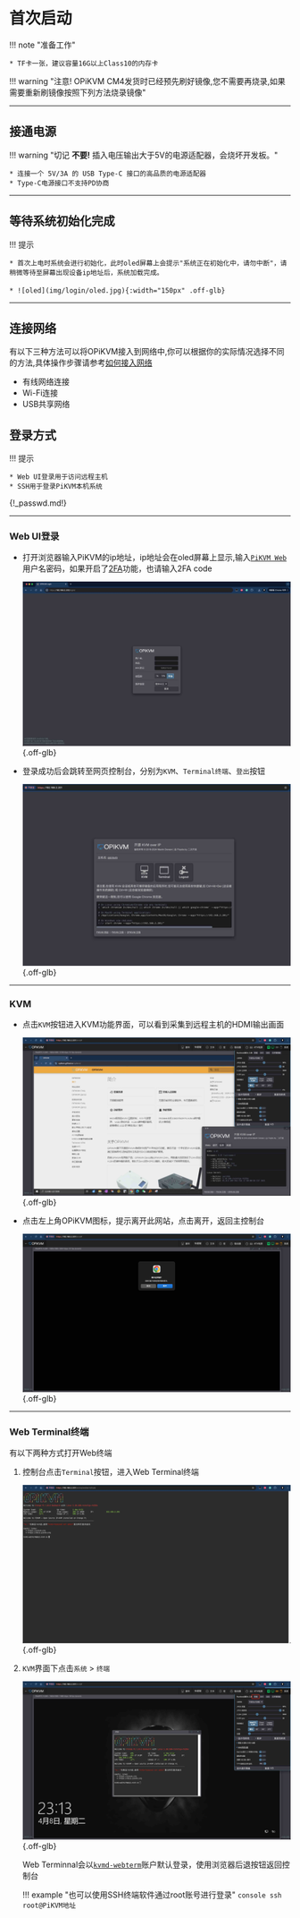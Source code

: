 # 首次启动

!!! note "准备工作"

    * TF卡一张，建议容量16G以上Class10的内存卡

!!! warning "注意! OPiKVM CM4发货时已经预先刷好镜像,您不需要再烧录,如果需要重新刷镜像按照下列方法烧录镜像"

---

## 接通电源

!!! warning "切记 **不要!** 插入电压输出大于5V的电源适配器，会烧坏开发板。"

    * 连接一个 5V/3A 的 USB Type-C 接口的高品质的电源适配器
    * Type-C电源接口不支持PD协商

---

## 等待系统初始化完成

!!! 提示

    * 首次上电时系统会进行初始化，此时oled屏幕上会提示"系统正在初始化中，请勿中断"，请稍微等待至屏幕出现设备ip地址后，系统加载完成。

    * ![oled](img/login/oled.jpg){:width="150px" .off-glb}

---

## 连接网络

有以下三种方法可以将OPiKVM接入到网络中,你可以根据你的实际情况选择不同的方法,具体操作步骤请参考[如何接入网络](network.md)

* 有线网络连接
* Wi-Fi连接
* USB共享网络

## 登录方式

!!! 提示

    * Web UI登录用于访问远程主机
    * SSH用于登录PiKVM本机系统

{!_passwd.md!}

---

### Web UI登录

* 打开浏览器输入PiKVM的ip地址，ip地址会在oled屏幕上显示,输入[`PiKVM Web`](auth.md)用户名密码，如果开启了[2FA](auth.md#2fa-two-factor-authentication)功能，也请输入2FA code

    ![login](img/login/login.jpg){.off-glb}

* 登录成功后会跳转至网页控制台，分别为`KVM`、`Terminal终端`、`登出`按钮

    ![session](img/login/session.jpg){.off-glb}

---

### KVM

* 点击`KVM`按钮进入KVM功能界面，可以看到采集到远程主机的HDMI输出画面

    ![kvm_info](img/kvm_info.jpg){.off-glb}

* 点击左上角OPiKVM图标，提示离开此网站，点击离开，返回主控制台

    ![return](img/login/return.jpg){.off-glb}

---

### Web Terminal终端

有以下两种方式打开Web终端

1. 控制台点击`Terminal`按钮，进入Web Terminal终端

    ![web_terminal](img/login/web_terminal.jpg){.off-glb}

2. `KVM`界面下点击`系统` > `终端`

    ![kvm_terminal](img/login/kvm_terminal.jpg){.off-glb}

    Web Terminnal会以[`kvmd-webterm`](auth.md)账户默认登录，使用浏览器后退按钮返回控制台

    !!! example "也可以使用SSH终端软件通过root账号进行登录"
        ```console
        ssh root@PiKVM地址
        ```
